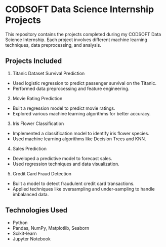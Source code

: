 # CODSOFT Data Science Internship Projects
This repository contains the projects completed during my CODSOFT Data Science Internship. Each project involves different machine learning techniques, data preprocessing, and analysis.

## Projects Included
1) Titanic Dataset Survival Prediction
  - Used logistic regression to predict passenger survival on the Titanic.
  - Performed data preprocessing and feature engineering.
    
2) Movie Rating Prediction
  - Built a regression model to predict movie ratings.
  - Explored various machine learning algorithms for better accuracy.
    
3) Iris Flower Classification
  - Implemented a classification model to identify iris flower species.
  - Used machine learning algorithms like Decision Trees and KNN.
    
4) Sales Prediction
  - Developed a predictive model to forecast sales.
  - Used regression techniques and data visualization.
    
5) Credit Card Fraud Detection
  - Built a model to detect fraudulent credit card transactions.
  - Applied techniques like oversampling and under-sampling to handle imbalanced data.

## Technologies Used
  - Python
  - Pandas, NumPy, Matplotlib, Seaborn
  - Scikit-learn
  - Jupyter Notebook
